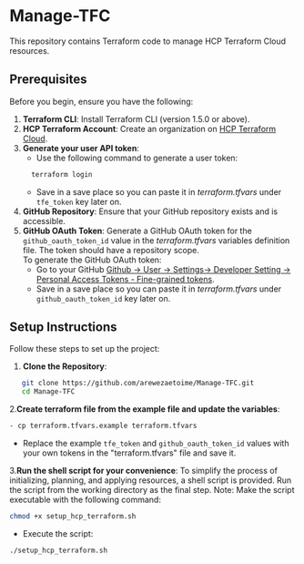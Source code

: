 # Manage-TFC

This repository contains Terraform code to manage HCP Terraform Cloud resources.

## Prerequisites

Before you begin, ensure you have the following:

1. **Terraform CLI**: Install Terraform CLI (version 1.5.0 or above).
2. **HCP Terraform Account**: Create an organization on [HCP Terraform Cloud](https://app.terraform.io).
3. **Generate your user API token**: 
   - Use the following command to generate a user token:
   ```bash
     terraform login
   ```
   - Save in a save place so you can paste it in _terraform.tfvars_ under `tfe_token` key later on.
4. **GitHub Repository**: Ensure that your GitHub repository exists and is accessible.
5. **GitHub OAuth Token**: Generate a GitHub OAuth token for the `github_oauth_token_id` value in the _terraform.tfvars_ variables definition file. The token should have a repository scope.  
   To generate the GitHub OAuth token:
   - Go to your GitHub [Github -> User -> Settings-> Developer Setting -> Personal Access Tokens - Fine-grained tokens](https://github.com/settings/tokens?type=beta).
   - Save in a save place so you can paste it in _terraform.tfvars_ under `github_oauth_token_id` key later on.


## Setup Instructions

Follow these steps to set up the project:

1. **Clone the Repository**:
```bash
   git clone https://github.com/arewezaetoime/Manage-TFC.git
   cd Manage-TFC
```

2.**Create terraform file from the example file and update the variables**:
```bash
- cp terraform.tfvars.example terraform.tfvars
```
- Replace the example `tfe_token` and `github_oauth_token_id` values with your own tokens in the "terraform.tfvars" file and save it.

3.**Run the shell script for your convenience**:
To simplify the process of initializing, planning, and applying resources, a shell script is provided. Run the script from the working directory as the final step.
Note: Make the script executable with the following command:
```bash
chmod +x setup_hcp_terraform.sh
```
- Execute the script:
```bash
./setup_hcp_terraform.sh
```